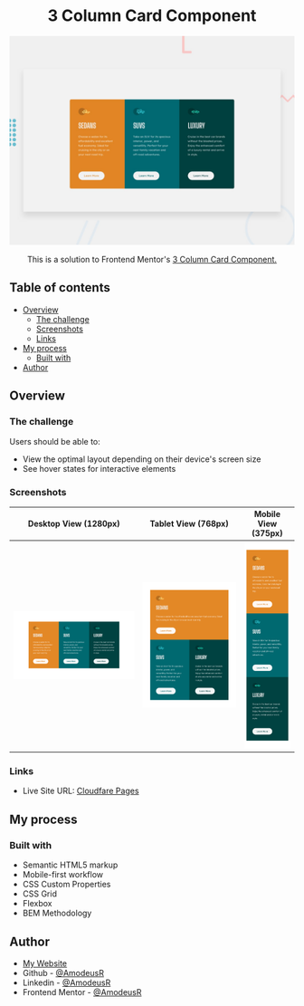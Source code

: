 <!-- markdownlint-disable MD033 -->
<h1 align="center">3 Column Card Component</h1>

![Challenge preview](./design/desktop-preview.jpg)

<p align="center">This is a solution to Frontend Mentor's <a href="https://www.frontendmentor.io/challenges/3column-preview-card-component-pH92eAR2-">3 Column Card Component.</a></p>

<!-- markdownlint-enable MD033 -->

## Table of contents

- [Overview](#overview)
  - [The challenge](#the-challenge)
  - [Screenshots](#screenshots)
  - [Links](#links)
- [My process](#my-process)
  - [Built with](#built-with)
- [Author](#author)

## Overview

### The challenge

Users should be able to:

- View the optimal layout depending on their device's screen size
- See hover states for interactive elements

### Screenshots

| Desktop View (1280px) | Tablet View (768px) | Mobile View (375px)|
|-------|-------|-------|
|![Desktop View (1280px)](./page-models/desktop.png)|![iPad View (768px)](./page-models/tablet.png)|![iPhone View (375px)](./page-models/mobile.png)|

### Links

- Live Site URL: [Cloudfare Pages](https://fm--3-column-card.pages.dev/)

## My process

### Built with

- Semantic HTML5 markup
- Mobile-first workflow
- CSS Custom Properties
- CSS Grid
- Flexbox
- BEM Methodology

## Author

- [My Website](https://amodeusr.pages.dev)
- Github - [@AmodeusR](https://github.com/amodeusr)
- Linkedin - [@AmodeusR](https://www.linkedin.com/in/AmodeusR)
- Frontend Mentor - [@AmodeusR](https://www.frontendmentor.io/profile/AmodeusR)
